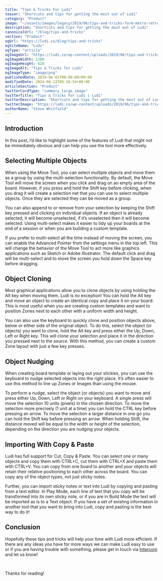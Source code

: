 ```yaml
---
title: "Tips & Tricks For Ludi"
teaser: "Shortcuts and tips for getting the most out of Ludi"
category: "Product"
image: "~/assets/images/legacy/2019/06/tips-and-tricks-form-metro-retro.png"
description: "Shortcuts and tips for getting the most out of Ludi"
canonicalUrl: "/blog/tips-and-tricks"
section: "Product"
ogUrl: "https://ludi.co/blog/tips-and-tricks"
ogSiteName: "Ludi"
ogType: "article"
ogImageUrl: "https://ludi.co/wp-content/uploads/2019/06/tips-and-tricks-form-metro-retro.png"
ogImageWidth: 1200
ogImageHeight: 628
ogImageAlt: "Tips & Tricks for Ludi"
ogImageType: "image/png"
publishedDate: 2019-06-01T00:00:00+00:00
modifiedDate: 2024-08-12T09:18:54+00:00
articleSection: "Product"
twitterCardType: "summary_large_image"
twitterTitle: "Tips & Tricks For Ludi | Ludi"
twitterDescription: "Shortcuts and tips for getting the most out of Ludi"
twitterImage: "https://ludi.co/wp-content/uploads/2019/06/tips-and-tricks-form-metro-retro.png"
authorName: "Steve Whitfield"
---
```


## Introduction

In this post, I’d like to highlight some of the features of Ludi that might not be immediately obvious and can help you use the tool more effectively.

## Selecting Multiple Objects

When using the Move Tool, you can select multiple objects and move them as a group by using the multi-selection functionality. By default, the Move Tool will move the screen when you click and drag on an empty area of the board. However, if you press and hold the Shift key before clicking, when you drag it will create a selection net that you can use to select multiple objects. Once they are selected they can be moved as a group.

You can also append to or remove from your selection by keeping the Shift key pressed and clicking on individual objects. If an object is already selected, it will become unselected, if it’s unselected then it will become selected. Using multi-select makes it easier to tidy up your boards at the end of a session or when you are building a custom template.

If you prefer to multi-select all the time instead of moving the screen, you can enable the Advanced Pointer from the settings menu in the top left. This will change the behavior of the Move Tool to act more like graphics applications such as Sketch or Adobe Illustrator. The default click and drag will be multi-select and to move the screen you hold down the Space key before dragging.

## Object Cloning

Most graphical applications allow you to clone objects by using holding the Alt key when moving them. Ludi is no exception! You can hold the Alt key and move an object to create an identical copy and place it on your board. This is most useful when you are creating custom templates and want to position Zones next to each other with a uniform width and height.

You can also use the keyboard to quickly clone and position objects above, below or either side of the original object. To do this, select the object (or objects) you want to clone, hold the Alt key and press either the Up, Down, Left or Right key. This will clone your selection and place it in the direction you pressed next to the source. With this method, you can create a custom Zone layout with just a few key presses.

## Object Nudging

When creating board template or laying out your stickies, you can use the keyboard to nudge selected objects into the right place. It’s often easier to use this method to line up Zones or Images than using the mouse.

To perform a nudge, select the object (or objects) you want to move and press either Up, Down, Left or Right on your keyboard. A single press will move the selection 10 units (pixels) in the chosen direction. To move the selection more precisely (1 unit at a time) you can hold the CTRL key before pressing an arrow. To move the selection a larger distance in one go you can hold the Shift key before pressing an arrow. When holding Shift, the distance moved will be equal to the width or height of the selection, depending on the direction you are nudging your objects.

## Importing With Copy & Paste

Ludi has full support for Cut, Copy & Paste. You can select one or many objects and copy them with CTRL+C, cut them with CTRL+X and paste them with CTRL+V. You can copy from one board to another and your objects will retain their relative positioning to each other across the board. You can copy any of the object types, not just sticky notes.

Further, you can import sticky notes or text into Ludi by copying and pasting from a text editor. In Play Mode, each line of text that you copy will be transformed into its own sticky note, or if you are in Build Mode the text will be imported as is to a Text object. If you have a set of existing information in another tool that you want to bring into Ludi, copy and pasting is the best way to do it!

## Conclusion

Hopefully these tips and tricks will help your time with Ludi more efficient. If there are any ideas you have for more ways we can make Ludi easy to use or if you are having trouble with something, please get in touch via [Intercom](/blog/tips-and-tricks#Intercom) and let us know!

‍

Thanks for reading!

‍
